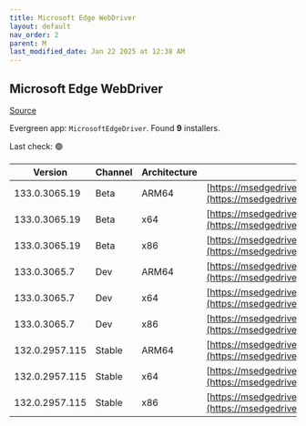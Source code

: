 ```yaml
---
title: Microsoft Edge WebDriver
layout: default
nav_order: 2
parent: M
last_modified_date: Jan 22 2025 at 12:38 AM
---
```


## Microsoft Edge WebDriver

[Source](https://www.microsoft.com/edge)

Evergreen app: `MicrosoftEdgeDriver`. Found **9** installers.

Last check: 🟢

| Version        | Channel | Architecture | URI                                                                                                                                              |
| -------------- | ------- | ------------ | ------------------------------------------------------------------------------------------------------------------------------------------------ |
| 133.0.3065.19  | Beta    | ARM64        | [https://msedgedriver.azureedge.net/133.0.3065.19/edgedriver_arm64.zip](https://msedgedriver.azureedge.net/133.0.3065.19/edgedriver_arm64.zip)   |
| 133.0.3065.19  | Beta    | x64          | [https://msedgedriver.azureedge.net/133.0.3065.19/edgedriver_win64.zip](https://msedgedriver.azureedge.net/133.0.3065.19/edgedriver_win64.zip)   |
| 133.0.3065.19  | Beta    | x86          | [https://msedgedriver.azureedge.net/133.0.3065.19/edgedriver_win32.zip](https://msedgedriver.azureedge.net/133.0.3065.19/edgedriver_win32.zip)   |
| 133.0.3065.7   | Dev     | ARM64        | [https://msedgedriver.azureedge.net/133.0.3065.7/edgedriver_arm64.zip](https://msedgedriver.azureedge.net/133.0.3065.7/edgedriver_arm64.zip)     |
| 133.0.3065.7   | Dev     | x64          | [https://msedgedriver.azureedge.net/133.0.3065.7/edgedriver_win64.zip](https://msedgedriver.azureedge.net/133.0.3065.7/edgedriver_win64.zip)     |
| 133.0.3065.7   | Dev     | x86          | [https://msedgedriver.azureedge.net/133.0.3065.7/edgedriver_win32.zip](https://msedgedriver.azureedge.net/133.0.3065.7/edgedriver_win32.zip)     |
| 132.0.2957.115 | Stable  | ARM64        | [https://msedgedriver.azureedge.net/132.0.2957.115/edgedriver_arm64.zip](https://msedgedriver.azureedge.net/132.0.2957.115/edgedriver_arm64.zip) |
| 132.0.2957.115 | Stable  | x64          | [https://msedgedriver.azureedge.net/132.0.2957.115/edgedriver_win64.zip](https://msedgedriver.azureedge.net/132.0.2957.115/edgedriver_win64.zip) |
| 132.0.2957.115 | Stable  | x86          | [https://msedgedriver.azureedge.net/132.0.2957.115/edgedriver_win32.zip](https://msedgedriver.azureedge.net/132.0.2957.115/edgedriver_win32.zip) |
